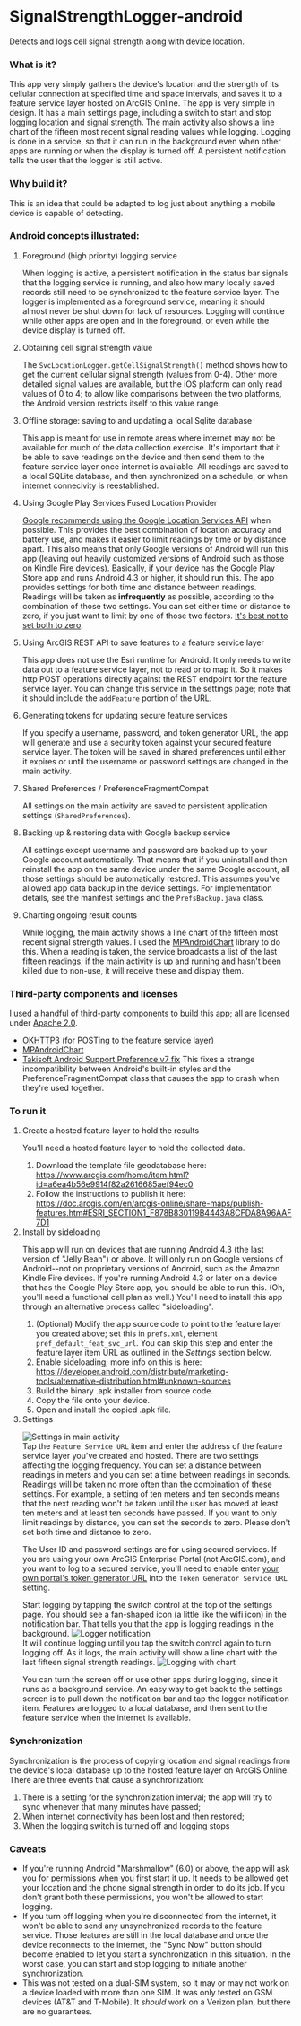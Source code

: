 # SignalStrengthLogger-android
Detects and logs cell signal strength along with device location.


### What is it?
This app very simply gathers the device's location and the strength of its
cellular connection at specified time and space intervals,
and saves it to a feature service layer hosted on ArcGIS Online.
The app is very simple in design. It has a main settings page, including a switch to
    start and stop logging location and signal strength. The main activity also
    shows a line chart of the fifteen most recent signal reading values while logging.
    Logging is done in a service, so that it can run in the background even when
    other apps are running or when the display is turned off. A persistent
    notification tells the user that the logger is still active.
### Why build it?
This is an idea that could be adapted to log just about anything a mobile device is capable
of detecting.
### Android concepts illustrated:
1. Foreground (high priority) logging service<p/>
    When logging is active, a persistent notification in the status bar signals
    that the logging service is running, and also how many locally saved records
    still need to be synchronized to the feature service layer.
    The logger is implemented as a foreground
    service, meaning it should almost never be shut down for lack of resources.
    Logging will continue while other apps are open and in the foreground, or even
    while the device display is turned off.
1. Obtaining cell signal strength value<p/>
    The `SvcLocationLogger.getCellSignalStrength()` method shows how to get the
    current cellular signal strength (values from 0-4). Other more detailed signal
    values are available, but the iOS platform can only read values of 0 to 4; to
    allow like comparisons between the two platforms, the Android version restricts itself
    to this value range.
1. Offline storage: saving to and updating a local Sqlite database<p/>
    This app is meant for use in remote areas where internet may not be available for
    much of the data collection exercise. It's important that it be able to save readings
    on the device and then send them to the feature service layer once internet is available.
    All readings are saved to a local SQLite database, and then synchronized on a schedule,
    or when internet connecivity is reestablished.
1. Using Google Play Services Fused Location Provider<p/>
    [Google recommends using the Google Location Services API](https://developer.android.com/reference/android/location/package-summary.html)
     when possible. This
    provides the best combination of location accuracy and battery use, and makes it
    easier to limit readings by time or by distance apart. This also means
    that only Google versions of Android will run this app (leaving out heavily
    customized versions of Android such as those on Kindle Fire devices). Basically, if
    your device has the Google Play Store app and runs Android 4.3 or higher, it should
    run this.
    The app provides settings for both time and distance between readings. Readings will be taken
    as **infrequently** as possible, according to the combination of those two settings.
    You can set either time or distance to zero, if you just want to limit by one of those
    two factors. [It's best not to set both to zero](https://developers.google.com/android/reference/com/google/android/gms/location/LocationRequest.html#setInterval(long)).
1. Using ArcGIS REST API to save features to a feature service layer<p/>
    This app does not use the Esri runtime for Android. It only needs to write data
    out to a feature service layer, not to read or to map it. So it makes http POST operations
    directly against the REST endpoint for the feature service layer. You can change this
    service in the settings page; note that it should include the `addFeature` portion of
    the URL.
1. Generating tokens for updating secure feature services<p/>
    If you specify a username, password,
    and token generator URL, the app will generate and use a security token against
     your secured feature service layer.
     The token will be saved in shared preferences until either it expires or until
     the username or password settings are changed in the main activity.
1. Shared Preferences / PreferenceFragmentCompat<p/>
    All settings on the main activity are saved to persistent application settings
    (`SharedPreferences`).
1. Backing up & restoring data with Google backup service<p/>
    All settings except username and password are backed up to your Google account automatically.
    That means that if you uninstall and then reinstall the app on the same device
    under the same Google account, all those settings should be automatically restored.
    This assumes you've allowed app data backup in the device settings. For implementation
    details, see the manifest settings and the `PrefsBackup.java` class.
1. Charting ongoing result counts<p/>
    While logging, the main activity shows a line chart of the fifteen most recent signal
    strength values. I used the [MPAndroidChart](https://github.com/PhilJay/MPAndroidChart) library
    to do this. When a reading is taken, the service broadcasts a list of the last fifteen readings;
     if the main activity is up and running and hasn't been killed due to non-use, it will
     receive these and display them.
### Third-party components and licenses
I used a handful of third-party components to build this app; all are licensed under
[Apache 2.0](https://www.apache.org/licenses/LICENSE-2.0).
* [OKHTTP3](https://github.com/square/okhttp/tree/master/okhttp/src/main/java/okhttp3) (for POSTing
to the feature service layer)
* [MPAndroidChart](https://github.com/PhilJay/MPAndroidChart)
* [Takisoft Android Support Preference v7 fix](https://github.com/Gericop/Android-Support-Preference-V7-Fix)
This fixes a strange incompatibility between Android's built-in styles and the
PreferenceFragmentCompat class that causes the app to crash when they're used together.
### To run it
1. Create a hosted feature layer to hold the results<p/>
    You'll need a hosted feature layer to hold the collected data.
    1. Download the template file geodatabase here: https://www.arcgis.com/home/item.html?id=a6ea4b56e9914f82a2616685aef94ec0
    1. Follow the instructions to publish it here: https://doc.arcgis.com/en/arcgis-online/share-maps/publish-features.htm#ESRI_SECTION1_F878B830119B4443A8CFDA8A96AAF7D1
1. Install by sideloading<p/>
    This app will run on devices that are running Android 4.3 (the last version of "Jelly Bean") or above. It will only run on Google versions of Android--not on proprietary versions of Android, such as the Amazon Kindle Fire devices. If you're running Android 4.3 or later on a device that has the Google Play Store app, you should be able to run this. (Oh, you'll need a functional cell plan as well.)
 You'll need to install this app through an alternative process called "sideloading".
    1. (Optional) Modify the app source code to point to the feature layer you created above;
        set this in `prefs.xml`, element `pref_default_feat_svc_url`.
        You can skip this step and enter the feature layer item URL as outlined
        in the *Settings* section below.
    1. Enable sideloading; more info on this is here: https://developer.android.com/distribute/marketing-tools/alternative-distribution.html#unknown-sources
    1. Build the binary .apk installer from source code.
    1. Copy the file onto your device.
    1. Open and install the copied .apk file.
1. Settings<p/>
    ![Settings in main activity](https://github.com/markdeaton/SignalStrengthLogger-android/blob/master/README-screenshots/Screenshot_20180312-113859.png)
    <br/>
    Tap the `Feature Service URL` item and enter the address of the feature service layer you've created
    and hosted.
    There are two settings affecting the logging frequency. You can set a distance between
    readings in meters and you can set a time between readings in seconds.
    Readings will be taken no more often than the combination of these settings.
    For example, a setting of ten meters and ten seconds means that the next reading
    won't be taken until the user has moved at least ten meters and at least ten seconds
    have passed. If you want to only limit readings by distance, you can set the
    seconds to zero. Please don't set both time and distance to zero.<p/>
    The User ID and password settings are for using secured services.
    If you are using your own ArcGIS Enterprise Portal (not ArcGIS.com), and you want to
    log to a secured service, you'll need to enable enter
    [your own portal's token generator URL](https://enterprise.arcgis.com/en/server/latest/administer/windows/acquiring-arcgis-tokens.htm)
     into the `Token Generator Service URL` setting.<p/>
    Start logging by tapping the switch control at the top of the settings page. You should
    see a fan-shaped icon (a little like the wifi icon) in the notification bar.
    That tells you that the app is logging readings in the background.
    ![Logger notification](https://github.com/markdeaton/SignalStrengthLogger-android/blob/master/README-screenshots/Screenshot_20180312-112536.png)
    <br/>
    It will continue logging until you tap the switch control again to turn logging off. As it
    logs, the main activity will show a line chart with the last fifteen signal strength
    readings.
    ![Logging with chart](https://github.com/markdeaton/SignalStrengthLogger-android/blob/master/README-screenshots/Screenshot_20180312-112638.png)<p/>
    You can turn the screen off or use other apps during logging, since it runs as a
    background service. An easy way to get back to the settings screen is to pull down
    the notification bar and tap the logger notification item.
    Features are logged to a local database, and then sent to the feature service when
    the internet is available.
### Synchronization
Synchronization is the process of copying location and signal readings from the device's
local database up to the hosted feature layer on ArcGIS Online.
There are three events that cause a synchronization:
1. There is a setting for the synchronization interval; the app will
try to sync whenever that many minutes have passed;
1. When internet connectivity has been lost and then restored;
1.  When the logging switch is turned off and logging stops
### Caveats
* If you're running Android "Marshmallow" (6.0) or above, the app will ask you for
permissions when you first start it up. It needs to be allowed get your location and the phone
signal strength in order to do its job. If you don't grant both these permissions,
you won't be allowed to start logging.
* If you turn off logging when you're disconnected from the internet,
it won't be able to send any unsynchronized records to the feature service.
Those features are still in the local database and once the device reconnects
to the internet, the "Sync Now" button should become enabled to let you start a
synchronization in this situation. In the worst case, you can start and stop logging
to initiate another synchronization.
* This was not tested on a dual-SIM system, so it may or may not work on a device
loaded with more than one SIM. It was only tested on GSM devices (AT&T and T-Mobile).
It *should* work on a Verizon plan, but there are no guarantees.